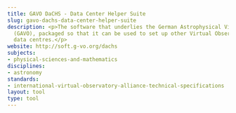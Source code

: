 ```yaml
---
title: GAVO DaCHS - Data Center Helper Suite
slug: gavo-dachs-data-center-helper-suite
description: <p>The software that underlies the German Astrophysical Virtual Observatory
  (GAVO), packaged so that it can be used to set up other Virtual Observatory-compliant
  data centres.</p>
website: http://soft.g-vo.org/dachs
subjects:
- physical-sciences-and-mathematics
disciplines:
- astronomy
standards:
- international-virtual-observatory-alliance-technical-specifications
layout: tool
type: tool
---
```


